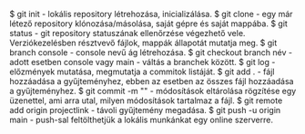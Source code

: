 $ git init -  lokális repository létrehozása, inicializálása.
$ git clone - egy már létező repository klónozása/másolása, saját gépre és saját mappába.
$ git status - git repository statuszának ellenőrzése végezhető vele. Verziókezelésben résztvevő fájlok, mappák állapotát mutatja meg.
$ git branch console - console nevű ág létrehozása.
$ git checkout branch név - adott esetben console vagy main - váltás a branchek között.
$ git log - előzmények mutatása, megmutatja a commitok listáját.
$ git add . - fájl hozzáadása a gyűjteményhez, ebben az esetben az összes fájl hozzáadása a gyűjteményhez.
$ git commit -m "" - módosítások eltárolása rögzítése egy üzenettel, ami arra utal, milyen módosítások tartalmaz a fájl.
$ git remote add origin projectlink - távoli gyűjtemény megadása.
$ git push -u origin main - push-sal feltölthetjük a lokális munkánkat egy online szerverre.